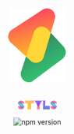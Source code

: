 <p align="center">
<br/>
<img src="./docs/src/favicon.svg" alt="styls" style="width:120px">
<br/>
<br/>
<br/>
<img src="./styls.svg" alt="styls" style="width:80px;">
</p>

<p align="center">
    <img src="https://codecov.io/gh/l-zoy/styls/branch/main/graph/badge.svg?token=DAETCWW98B" alt="npm version" />
</p>
